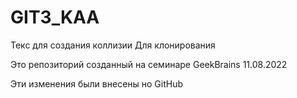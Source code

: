 # GIT3_KAA
Текс для создания коллизии
Для клонирования

Это репозиторий созданный на семинаре GeekBrains 11.08.2022

Эти изменения были внесены но GitHub
